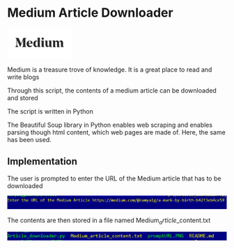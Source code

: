 # Medium Article Downloader #

![Image](medium.PNG)

Medium is a treasure trove of knowledge. It is a great place to read and write blogs

Through this script, the contents of a medium article can be downloaded and stored

The script is written in Python

The Beautiful Soup library in Python enables web scraping and enables parsing though html content, which web pages are made of. Here, the same has been used.

## Implementation ##

The user is prompted to enter the URL of the Medium article that has to be downloaded

![Image](promptURL.PNG)

The contents are then stored in a file named Medium$_article$_content.txt

![Image](content.PNG)


